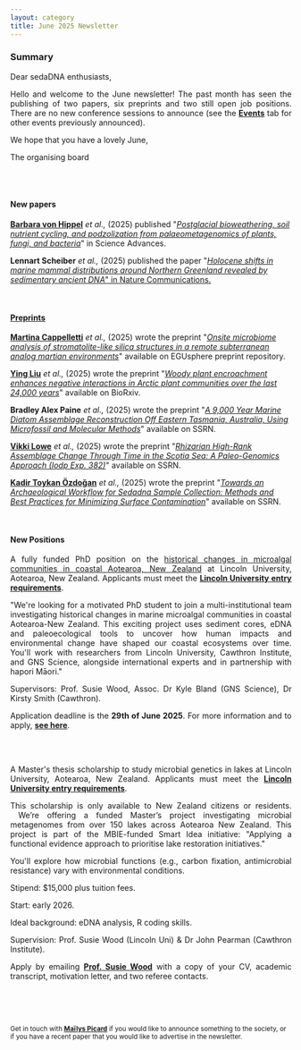 ```yaml
---
layout: category
title: June 2025 Newsletter
---
```

<div class="section">
<h3 class="section-title underline">Summary</h3>
</div>
<div class="intro">
<p> Dear sedaDNA enthusiasts,</p>
<p align="justify">Hello and welcome to the June newsletter! The past month has seen the publishing of two papers, six preprints and two still open job positions. There are no new conference sessions to announce (see the <a href="https://sedadna.github.io/category/events.html"><b>Events</b></a> tab for other events previously announced).</p>
<p> We hope that you have a lovely June,</p>
<p>The organising board</p>
<br>
<br>
<div class="intro">
<h4 class="section-title underline">New papers</h4>
<p><a href="https://www.researchgate.net/profile/Barbara-Von-Hippel" target="_blank"><b>Barbara von Hippel</b></a><i> et al.,</i> (2025) published "<a href="https://www.science.org/doi/full/10.1126/sciadv.adj5527" target="_blank"><u><i>Postglacial bioweathering, soil nutrient cycling, and podzolization from palaeometagenomics of plants, fungi, and bacteria</i></u></a>" in Science Advances.</p>
<p><b>Lennart Scheiber</b><i> et al.,</i> (2025) published the paper "<a href="https://www.nature.com/articles/s41467-025-59731-0" target="_blank"><u><i>Holocene shifts in marine mammal distributions around Northern Greenland revealed by sedimentary ancient DNA</i></u>" in Nature Communications.</p>
<br>
<div class="intro">
<h4 class="section-title underline">Preprints</h4>
<p><a href="https://www.researchgate.net/profile/Martina-Cappelletti-2?ev=brs_overview" target="_blank"><b>Martina Cappelletti</b></a> <i> et al.,</i> (2025) wrote the preprint "<a href="https://egusphere.copernicus.org/preprints/2025/egusphere-2025-2224/egusphere-2025-2224.pdf"><i>Onsite microbiome analysis of stromatolite-like silica structures in a remote subterranean analog martian environments</i></a>" available on EGUsphere preprint repository.</p>
<p><a href="https://www.researchgate.net/profile/Ying-Liu-369" target="_blank"><b>Ying Liu</b></a> <i> et al.,</i> (2025) wrote the preprint "<a href="https://www.biorxiv.org/content/10.1101/2025.05.26.656118v1.full"><i>Woody plant encroachment enhances negative interactions in Arctic plant communities over the last 24,000 years</i></a>" available on BioRxiv.</p>
<p><a><b>Bradley Alex Paine</b></a> <i> et al.,</i> (2025) wrote the preprint "<a href="https://papers.ssrn.com/sol3/papers.cfm?abstract_id=5255524"><i>A 9,000 Year Marine Diatom Assemblage Reconstruction Off Eastern Tasmania, Australia, Using Microfossil and Molecular Methods</i></a>" available on SSRN.</p>
<p><a href="https://www.linkedin.com/in/vikki-lowe/?originalSubdomain=au"><b>Vikki Lowe</b></a> <i> et al.,</i> (2025) wrote the preprint "<a href="https://papers.ssrn.com/sol3/papers.cfm?abstract_id=5255522"><i>Rhizarian High-Rank Assemblage Change Through Time in the Scotia Sea: A Paleo-Genomics Approach (Iodp Exp. 382)</i></a>" available on SSRN.</p>
<p><a href="https://www.researchgate.net/profile/Kadir-Oezdogan"><b>Kadir Toykan Özdoğan</b></a> <i> et al.,</i> (2025) wrote the preprint "<a href="https://papers.ssrn.com/sol3/papers.cfm?abstract_id=5233440"><i>Towards an Archaeological Workflow for Sedadna Sample Collection: Methods and Best Practices for Minimizing Surface Contamination</i></a>" available on SSRN.</p>
<br>
<div class="intro">
<h4 class="section-title underline">New Positions</h4> 
<p align="justify">A fully funded PhD position on the <a href="https://www.findaphd.com/phds/project/historical-changes-in-microalgal-communities-in-coastal-aotearoa-new-zealand/?p185050"> historical changes in microalgal communities in coastal Aotearoa, New Zealand</a> at Lincoln University, Aotearoa, New Zealand. Applicants must meet the <a href="https://www.lincoln.ac.nz/study/study-programmes/programme-search/doctor-of-philosophy-phd/"><b>Lincoln University entry requirements</b></a>. </p>
<p align="justify">"We're looking for a motivated PhD student to join a multi-institutional team investigating historical changes in marine microalgal communities in coastal Aotearoa-New Zealand.
This exciting project uses sediment cores, eDNA and paleoecological tools to uncover how human impacts and environmental change have shaped our coastal ecosystems over time. You'll work with researchers from Lincoln University, Cawthron Institute, and GNS Science, alongside international experts and in partnership with hapori Māori."
<p align="justify">Supervisors: Prof. Susie Wood, Assoc. Dr Kyle Bland (GNS Science), Dr Kirsty Smith (Cawthron).</p>
<p align="justify">Application deadline is the <b>29th of June 2025</b>. For more information and to apply, <a href="https://www.findaphd.com/phds/project/historical-changes-in-microalgal-communities-in-coastal-aotearoa-new-zealand/?p185050"><b>see here</b></a>.</p>
 <br>
 <br>
<p align="justify">A Master's thesis scholarship to study microbial genetics in lakes at Lincoln University, Aotearoa, New Zealand. Applicants must meet the <a href="https://www.lincoln.ac.nz/study/study-programmes/programme-search/doctor-of-philosophy-phd/"><b>Lincoln University entry requirements</b></a>. </p>
<p align="justify">This scholarship is only available to New Zealand citizens or residents.  We’re offering a funded Master’s project investigating microbial metagenomes from over 150 lakes across Aotearoa New Zealand. This project is part of the MBIE-funded Smart Idea initiative: "Applying a functional evidence approach to prioritise lake restoration initiatives."
<p align="justify">You'll explore how microbial functions (e.g., carbon fixation, antimicrobial resistance) vary with environmental conditions.</p>
<p align="justify">Stipend: $15,000 plus tuition fees.</p>
<p align="justify">Start: early 2026.</p>
<p align="justify">Ideal background: eDNA analysis, R coding skills.</p>
<p align="justify">Supervision: Prof. Susie Wood (Lincoln Uni) & Dr John Pearman (Cawthron Institute).</p>
<p align="justify">Apply by emailing <a href="mailto:Susie.wood@lincoln.ac.nz"><b> Prof. Susie Wood</b></a> with a copy of your CV, academic transcript, motivation letter, and two referee contacts.</p>
<br>
<br>
<br>
<p><small>Get in touch with 
 <a href="mailto:mailys.picard@umu.se"><b>Maïlys Picard</b></a> if you would like to announce something to the society, or if you have a recent paper that you would like to advertise in the newsletter.</small></p>
